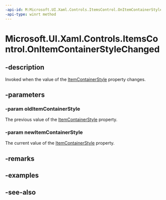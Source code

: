 ```yaml
---
-api-id: M:Microsoft.UI.Xaml.Controls.ItemsControl.OnItemContainerStyleChanged(Microsoft.UI.Xaml.Style,Microsoft.UI.Xaml.Style)
-api-type: winrt method
---
```


<!-- Method syntax
virtual protected void OnItemContainerStyleChanged(Windows.UI.Xaml.Style oldItemContainerStyle, Windows.UI.Xaml.Style newItemContainerStyle)
-->

# Microsoft.UI.Xaml.Controls.ItemsControl.OnItemContainerStyleChanged

## -description
Invoked when the value of the [ItemContainerStyle](itemscontrol_itemcontainerstyle.md) property changes.

## -parameters
### -param oldItemContainerStyle
The previous value of the [ItemContainerStyle](itemscontrol_itemcontainerstyle.md) property.

### -param newItemContainerStyle
The current value of the [ItemContainerStyle](itemscontrol_itemcontainerstyle.md) property.

## -remarks

## -examples

## -see-also

